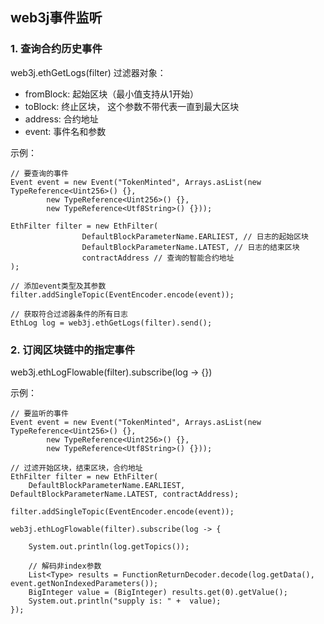 ##   web3j事件监听


### 1. 查询合约历史事件  
web3j.ethGetLogs(filter)
过滤器对象：
- fromBlock: 起始区块（最小值支持从1开始）
- toBlock: 终止区块， 这个参数不带代表一直到最大区块
- address: 合约地址
- event: 事件名和参数

示例： 
```  
// 要查询的事件
Event event = new Event("TokenMinted", Arrays.asList(new TypeReference<Uint256>() {},
        new TypeReference<Uint256>() {},
        new TypeReference<Utf8String>() {}));

EthFilter filter = new EthFilter(
                DefaultBlockParameterName.EARLIEST, // 日志的起始区块
                DefaultBlockParameterName.LATEST, // 日志的结束区块
                contractAddress // 查询的智能合约地址
);

// 添加event类型及其参数
filter.addSingleTopic(EventEncoder.encode(event));

// 获取符合过滤器条件的所有日志
EthLog log = web3j.ethGetLogs(filter).send();
```  

### 2. 订阅区块链中的指定事件  
web3j.ethLogFlowable(filter).subscribe(log -> {})

示例：
```  
// 要监听的事件
Event event = new Event("TokenMinted", Arrays.asList(new TypeReference<Uint256>() {},
        new TypeReference<Uint256>() {},
        new TypeReference<Utf8String>() {}));

// 过滤开始区块，结束区块，合约地址
EthFilter filter = new EthFilter(
    DefaultBlockParameterName.EARLIEST, DefaultBlockParameterName.LATEST, contractAddress);
        
filter.addSingleTopic(EventEncoder.encode(event));

web3j.ethLogFlowable(filter).subscribe(log -> {

    System.out.println(log.getTopics());

    // 解码非index参数
    List<Type> results = FunctionReturnDecoder.decode(log.getData(), event.getNonIndexedParameters());
    BigInteger value = (BigInteger) results.get(0).getValue();
    System.out.println("supply is: " +  value);
});
```  
